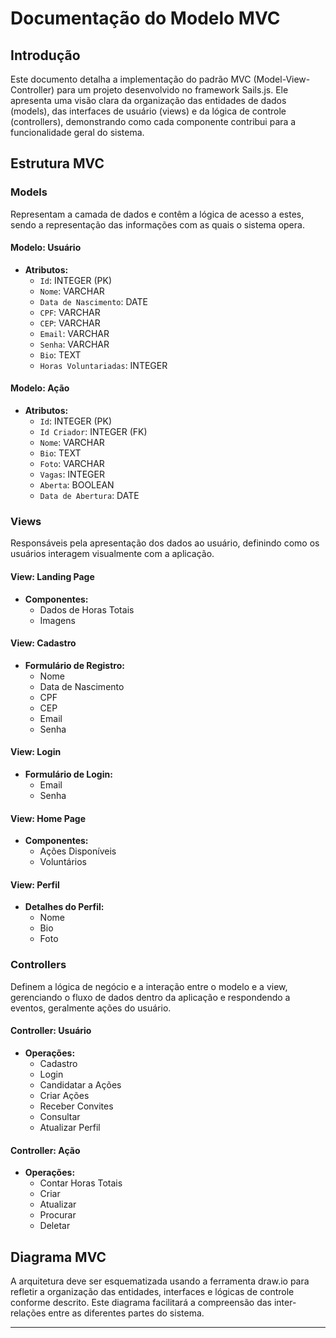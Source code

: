# Documentação do Modelo MVC

## Introdução

Este documento detalha a implementação do padrão MVC (Model-View-Controller) para um projeto desenvolvido no framework Sails.js. Ele apresenta uma visão clara da organização das entidades de dados (models), das interfaces de usuário (views) e da lógica de controle (controllers), demonstrando como cada componente contribui para a funcionalidade geral do sistema.

## Estrutura MVC

### Models

Representam a camada de dados e contêm a lógica de acesso a estes, sendo a representação das informações com as quais o sistema opera.

#### Modelo: Usuário
- **Atributos:**
  - `Id`: INTEGER (PK)
  - `Nome`: VARCHAR
  - `Data de Nascimento`: DATE
  - `CPF`: VARCHAR
  - `CEP`: VARCHAR
  - `Email`: VARCHAR
  - `Senha`: VARCHAR
  - `Bio`: TEXT
  - `Horas Voluntariadas`: INTEGER

#### Modelo: Ação
- **Atributos:**
  - `Id`: INTEGER (PK)
  - `Id Criador`: INTEGER (FK)
  - `Nome`: VARCHAR
  - `Bio`: TEXT
  - `Foto`: VARCHAR
  - `Vagas`: INTEGER
  - `Aberta`: BOOLEAN
  - `Data de Abertura`: DATE

### Views

Responsáveis pela apresentação dos dados ao usuário, definindo como os usuários interagem visualmente com a aplicação.

#### View: Landing Page
- **Componentes:**
  - Dados de Horas Totais
  - Imagens

#### View: Cadastro
- **Formulário de Registro:**
  - Nome
  - Data de Nascimento
  - CPF
  - CEP
  - Email
  - Senha

#### View: Login
- **Formulário de Login:**
  - Email
  - Senha

#### View: Home Page
- **Componentes:**
  - Ações Disponíveis
  - Voluntários

#### View: Perfil
- **Detalhes do Perfil:**
  - Nome
  - Bio
  - Foto

### Controllers

Definem a lógica de negócio e a interação entre o modelo e a view, gerenciando o fluxo de dados dentro da aplicação e respondendo a eventos, geralmente ações do usuário.

#### Controller: Usuário
- **Operações:**
  - Cadastro
  - Login
  - Candidatar a Ações
  - Criar Ações
  - Receber Convites
  - Consultar
  - Atualizar Perfil

#### Controller: Ação
- **Operações:**
  - Contar Horas Totais
  - Criar
  - Atualizar
  - Procurar
  - Deletar

## Diagrama MVC

A arquitetura deve ser esquematizada usando a ferramenta draw.io para refletir a organização das entidades, interfaces e lógicas de controle conforme descrito. Este diagrama facilitará a compreensão das inter-relações entre as diferentes partes do sistema.

---
